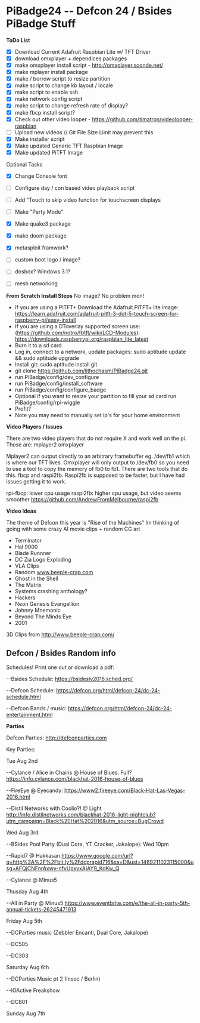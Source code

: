 # PiBadge24 -- Defcon 24 / Bsides PiBadge Stuff

__ToDo List__

  
  - [x] Download Current Adafruit Raspbian Lite w/ TFT Driver
  - [x] download omxplayer + dependices packages
  - [x] make omxplayer install script - http://omxplayer.sconde.net/
  - [x] make mplayer install package
  - [x] make / borrow script to resize partition
  - [x] make script to change kb layout / locale
  - [x] make script to enable ssh
  - [x] make network config script
  - [x] make script to change refresh rate of display?
  - [x] make fbcp install script? 
  - [x] Check out other video looper - https://github.com/timatron/videolooper-raspbian
  - [ ] Upload new videos // Git File Size Limit may prevent this
  - [x] Make installer script
  - [x] Make updated Generic TFT Raspbian Image
  - [x] Make updated PiTFT Image
  
Optional Tasks
  - [x] Change Console font
  - [ ] Configure day / con based video playback script
  - [ ] Add "Touch to skip video function for touchscreen displays
  - [ ] Make "Party Mode"
  - [x] Make quake3 package
  - [x] make doom package
  - [x] metasploit framwork? 
  - [ ] custom boot logo / image?
  - [ ] dosbox? Windows 3.1?
  - [ ] mesh networking


__From Scratch Install Steps__
No image? No problem mon!
* If you are using a PiTFT+ Download the Adafruit PiTFT+ lite image: https://learn.adafruit.com/adafruit-pitft-3-dot-5-touch-screen-for-raspberry-pi/easy-install
* If you are using a DToverlay supported screen use: (https://github.com/notro/fbtft/wiki/LCD-Modules): https://downloads.raspberrypi.org/raspbian_lite_latest 
* Burn it to a sd card
* Log in, connect to a network, update packages: sudo aptitude update && sudo aptitude upgrade
* Install git: sudo aptitude install git
* git clone https://github.com/lithochasm/PiBadge24.git
* run PiBadge/config/dev_configure
* run PiBadge/config/install_software
* run PiBadge/config/configure_badge
* Optional if you want to resize your partition to fill your sd card run PiBadge/config/rpi-wiggle
* Profit?
* Note you may need to manually set ip's for your home environment

__Video Players / Issues__

There are two video players that do not require X and work well on the pi. Those are:
mplayer2
omxplayer

Mplayer2 can output directly to an arbitrary framebuffer eg. /dev/fb1 which is where our TFT lives. Omxplayer will only output to /dev/fb0 so you need to use a tool to copy the memory of fb0 to fb1. There are two tools that do this. fbcp and raspi2fb. Raspi2fb is supposed to be faster, but I have had issues getting it to work.

rpi-fbcp: lower cpu usage 
raspi2fb: higher cpu usage, but video seems smoother https://github.com/AndrewFromMelbourne/raspi2fb

__Video Ideas__

The theme of Defcon this year is "Rise of the Machines" Im thinking of going with some crazy AI movie clips + random CG art 

* Terminator
* Hal 9000
* Blade Runnner
* DC Zia Logo Exploding
* VLA Clips
* Random www.beeple-crap.com
* Ghost in the Shell
* The Matrix
* Systems crashing anthology?
* Hackers
* Neon Genesis Evangellion
* Johnny Mnemonic
* Beyond The Minds Eye
* 2001

3D Clips from http://www.beeple-crap.com/

## Defcon / Bsides Random info

Schedules! Print one out or download a pdf:

--Bsides Schedule: https://bsideslv2016.sched.org/

--Defcon Schedule: https://defcon.org/html/defcon-24/dc-24-schedule.html

--Defcon Bands / music: https://defcon.org/html/defcon-24/dc-24-entertainment.html


__Parties__

Defcon Parties: http://defconparties.com

Key Parties:

Tue Aug 2nd

--Cylance / Alice in Chains @ House of Blues: Full? https://info.cylance.com/blackhat-2016-house-of-blues

--FireEye @ Eyecandy: https://www2.fireeye.com/Black-Hat-Las-Vegas-2016.html

--Distil Networks with Coolio?! @ Light http://info.distilnetworks.com/blackhat-2016-light-nightclub?utm_campaign=Black%20Hat%202016&utm_source=BugCrowd


Wed Aug 3rd

--BSides Pool Party (Dual Core, YT Cracker, Jakalope): Wed 10pm

--Rapid7 @ Hakkasan https://www.google.com/url?q=http%3A%2F%2Fbit.ly%2Fdcprapid716&sa=D&ust=1469211023115000&usg=AFQjCNFnrAxwy-nfvUpxvxAjAY9_KdKw_Q

--Cylance @ Minus5


Thusday Aug 4th

--All in Party @ Minus5 https://www.eventbrite.com/e/the-all-in-party-5th-annual-tickets-26245471913


Friday Aug 5th

--DCParties music (Zebbler Encanti, Dual Core, Jakalope)

--DC505

--DC303


Saturday Aug 6th

--DCParties Music pt 2 (Insoc / Berlin)

--IOActive Freakshow

--DC801


Sunday Aug 7th
